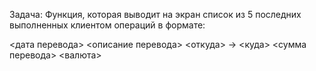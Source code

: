 Задача:
Функция, которая выводит на экран список из 5 последних выполненных клиентом операций в формате:

<дата перевода> <описание перевода>
<откуда> -> <куда>
<сумма перевода> <валюта>
